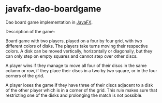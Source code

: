 javafx-dao-boardgame
==========================

Dao board game implementation in [JavaFX](https://openjfx.io/).

Description of the game:

Board game with two players, played on a four by four grid, with two different
colors of disks. The players take turns moving their respective colors.
A disk can be moved vertically, horizontally or diagonally, but they can
only step on empty squares and cannot step over other discs.

A player wins if they manage to move all four of their discs in the same column or row,
if they place their discs in a two by two square, or in the four corners of the grid.

A player loses the game if they have three of their discs adjacent to a disk of the
other player which is in a corner of the grid. This rule makes sure that restricting
one of the disks and prolonging the match is not possible.